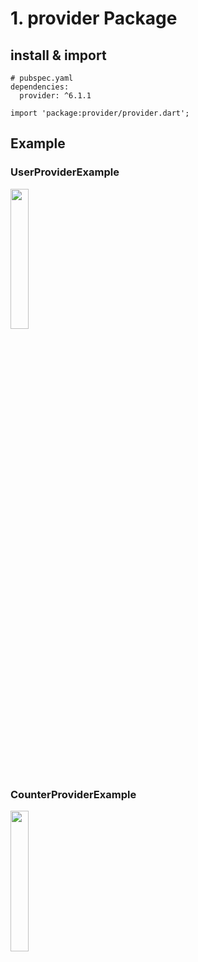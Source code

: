 # 1. provider Package

## install & import
```
# pubspec.yaml
dependencies:
  provider: ^6.1.1
```
```
import 'package:provider/provider.dart';
```

## Example
### UserProviderExample
<img height="24%" width="24%" src="https://github.com/KRFLUTTERUG/wiki-flutter-widget/assets/17956765/5d582f69-c122-4a44-99e7-2ca4b56cb1c7">

### CounterProviderExample
<img height="24%" width="24%" src="https://github.com/KRFLUTTERUG/wiki-flutter-widget/assets/17956765/00137cd9-d868-461b-b6e6-4c098c87bfd9">
